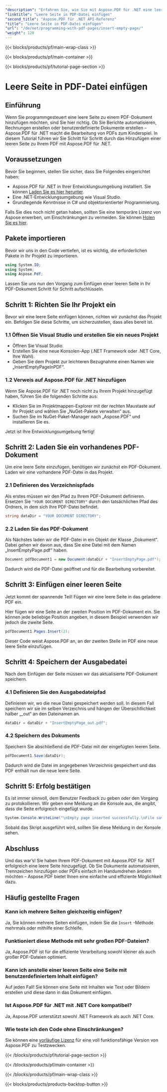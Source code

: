 ```yaml
---
"description": "Erfahren Sie, wie Sie mit Aspose.PDF für .NET eine leere Seite in ein PDF-Dokument einfügen. Schritt-für-Schritt-Anleitung mit Codebeispielen zur nahtlosen PDF-Bearbeitung."
"linktitle": "Leere Seite in PDF-Datei einfügen"
"second_title": "Aspose.PDF für .NET API-Referenz"
"title": "Leere Seite in PDF-Datei einfügen"
"url": "/de/net/programming-with-pdf-pages/insert-empty-page/"
"weight": 120
---
```


{{< blocks/products/pf/main-wrap-class >}}

{{< blocks/products/pf/main-container >}}

{{< blocks/products/pf/tutorial-page-section >}}

# Leere Seite in PDF-Datei einfügen

## Einführung

Wenn Sie programmgesteuert eine leere Seite zu einem PDF-Dokument hinzufügen möchten, sind Sie hier richtig. Ob Sie Berichte automatisieren, Rechnungen erstellen oder benutzerdefinierte Dokumente erstellen – Aspose.PDF für .NET macht die Bearbeitung von PDFs zum Kinderspiel. In diesem Tutorial führen wir Sie Schritt für Schritt durch das Hinzufügen einer leeren Seite zu Ihrem PDF mit Aspose.PDF für .NET.

## Voraussetzungen

Bevor Sie beginnen, stellen Sie sicher, dass Sie Folgendes eingerichtet haben:

- Aspose.PDF für .NET in Ihrer Entwicklungsumgebung installiert. Sie können [Laden Sie es hier herunter](https://releases.aspose.com/pdf/net/).
- Eine .NET-Entwicklungsumgebung wie Visual Studio.
- Grundlegende Kenntnisse in C# und objektorientierter Programmierung.

Falls Sie dies noch nicht getan haben, sollten Sie eine temporäre Lizenz von Aspose erwerben, um Einschränkungen zu vermeiden. Sie können [Holen Sie es hier](https://purchase.aspose.com/temporary-license/).

## Pakete importieren

Bevor wir uns in den Code vertiefen, ist es wichtig, die erforderlichen Pakete in Ihr Projekt zu importieren.

```csharp
using System.IO;
using System;
using Aspose.Pdf;
```

Lassen Sie uns nun den Vorgang zum Einfügen einer leeren Seite in Ihr PDF-Dokument Schritt für Schritt aufschlüsseln.

## Schritt 1: Richten Sie Ihr Projekt ein

Bevor wir eine leere Seite einfügen können, richten wir zunächst das Projekt ein. Befolgen Sie diese Schritte, um sicherzustellen, dass alles bereit ist.

### 1.1 Öffnen Sie Visual Studio und erstellen Sie ein neues Projekt
- Öffnen Sie Visual Studio.
- Erstellen Sie eine neue Konsolen-App (.NET Framework oder .NET Core, Ihre Wahl).
- Geben Sie dem Projekt zur leichteren Bezugnahme einen Namen wie „InsertEmptyPageInPDF“.

### 1.2 Verweis auf Aspose.PDF für .NET hinzufügen
Wenn Sie Aspose.PDF für .NET noch nicht zu Ihrem Projekt hinzugefügt haben, führen Sie die folgenden Schritte aus:
- Klicken Sie im Projektmappen-Explorer mit der rechten Maustaste auf Ihr Projekt und wählen Sie „NuGet-Pakete verwalten“ aus.
- Suchen Sie im NuGet-Paket-Manager nach „Aspose.PDF“ und installieren Sie es.

Jetzt ist Ihre Entwicklungsumgebung fertig!

## Schritt 2: Laden Sie ein vorhandenes PDF-Dokument

Um eine leere Seite einzufügen, benötigen wir zunächst ein PDF-Dokument. Laden wir eine vorhandene PDF-Datei in das Projekt.

### 2.1 Definieren des Verzeichnispfads

Als erstes müssen wir den Pfad zu Ihrem PDF-Dokument definieren. Ersetzen Sie `"YOUR DOCUMENT DIRECTORY"` durch den tatsächlichen Pfad des Ordners, in dem sich Ihre PDF-Datei befindet.

```csharp
string dataDir = "YOUR DOCUMENT DIRECTORY";
```

### 2.2 Laden Sie das PDF-Dokument

Als Nächstes laden wir die PDF-Datei in ein Objekt der Klasse „Dokument“. Dabei gehen wir davon aus, dass Sie eine Datei mit dem Namen „InsertEmptyPage.pdf“ haben.

```csharp
Document pdfDocument1 = new Document(dataDir + "InsertEmptyPage.pdf");
```

Dadurch wird die PDF-Datei geöffnet und für die Bearbeitung vorbereitet.

## Schritt 3: Einfügen einer leeren Seite

Jetzt kommt der spannende Teil! Fügen wir eine leere Seite in das geladene PDF ein.

Hier fügen wir eine Seite an der zweiten Position im PDF-Dokument ein. Sie können jede beliebige Position angeben, in diesem Beispiel verwenden wir jedoch die zweite Seite.

```csharp
pdfDocument1.Pages.Insert(2);
```

Dieser Code weist Aspose.PDF an, an der zweiten Stelle im PDF eine neue leere Seite einzufügen.

## Schritt 4: Speichern der Ausgabedatei

Nach dem Einfügen der Seite müssen wir das aktualisierte PDF-Dokument speichern.

### 4.1 Definieren Sie den Ausgabedateipfad

Definieren wir, wo die neue Datei gespeichert werden soll. In diesem Fall speichern wir sie im selben Verzeichnis und hängen der Übersichtlichkeit halber „_out“ an den Dateinamen an.

```csharp
dataDir = dataDir + "InsertEmptyPage_out.pdf";
```

### 4.2 Speichern des Dokuments

Speichern Sie abschließend die PDF-Datei mit der eingefügten leeren Seite.

```csharp
pdfDocument1.Save(dataDir);
```

Dadurch wird die Datei im angegebenen Verzeichnis gespeichert und das PDF enthält nun die neue leere Seite.

## Schritt 5: Erfolg bestätigen

Es ist immer sinnvoll, dem Benutzer Feedback zu geben oder den Vorgang zu protokollieren. Wir geben eine Meldung an die Konsole aus, die angibt, dass die Seite erfolgreich eingefügt wurde.

```csharp
System.Console.WriteLine("\nEmpty page inserted successfully.\nFile saved at " + dataDir);
```

Sobald das Skript ausgeführt wird, sollten Sie diese Meldung in der Konsole sehen.

## Abschluss

Und das war’s! Sie haben Ihrem PDF-Dokument mit Aspose.PDF für .NET erfolgreich eine leere Seite hinzugefügt. Ob Sie Dokumente automatisieren, Trennzeichen hinzufügen oder PDFs einfach im Handumdrehen ändern möchten – Aspose.PDF bietet Ihnen eine einfache und effiziente Möglichkeit dazu.


## Häufig gestellte Fragen

### Kann ich mehrere Seiten gleichzeitig einfügen?
Ja, Sie können mehrere Seiten einfügen, indem Sie die `Insert` -Methode mehrmals oder mithilfe einer Schleife.

### Funktioniert diese Methode mit sehr großen PDF-Dateien?
Ja, Aspose.PDF ist für die effiziente Verarbeitung sowohl kleiner als auch großer PDF-Dateien optimiert.

### Kann ich anstelle einer leeren Seite eine Seite mit benutzerdefiniertem Inhalt einfügen?
Auf jeden Fall! Sie können eine Seite mit Inhalten wie Text oder Bildern erstellen und diese dann in das Dokument einfügen.

### Ist Aspose.PDF für .NET mit .NET Core kompatibel?
Ja, Aspose.PDF unterstützt sowohl .NET Framework als auch .NET Core.

### Wie teste ich den Code ohne Einschränkungen?
Sie können eine [vorläufige Lizenz](https://purchase.aspose.com/temporary-license/) für eine voll funktionsfähige Version von Aspose.PDF zu Testzwecken.

{{< /blocks/products/pf/tutorial-page-section >}}

{{< /blocks/products/pf/main-container >}}

{{< /blocks/products/pf/main-wrap-class >}}

{{< blocks/products/products-backtop-button >}}